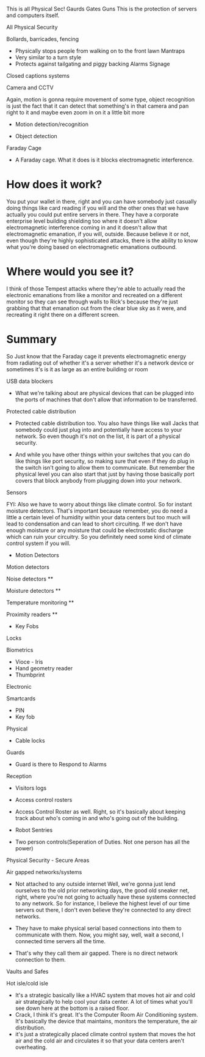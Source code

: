 This is all Physical Sec! 
Gaurds Gates Guns
This is the protection of servers and computers itself.


All Physical Security

Bollards, barricades, fencing
- Physically stops people from walking on to the front lawn
Mantraps
- Very similar to a turn style
- Protects against tailgating and piggy backing
Alarms
Signage

Closed captions systems

Camera and CCTV

Again, motion is gonna require movement of some type, object recognition is just the fact that it can detect that something's in that camera and pan right to it and maybe even zoom in on it a little bit more

- Motion detection/recognition

- Object detection

Faraday Cage
- A Faraday cage. What it does is it blocks electromagnetic interference.

# How does it work?
You put your wallet in there, right and you can have somebody just casually doing things like card reading if you will and the other ones that we have actually you could put entire servers in there. They have a corporate enterprise level building shielding too where it doesn't allow electromagnetic interference coming in and it doesn't allow that electromagnetic emanation, if you will, outside. Because believe it or not, even though they're highly sophisticated attacks, there is the ability to know what you're doing based on electromagnetic emanations outbound.

# Where would you see it?

 I think of those Tempest attacks where they're able to actually read the electronic emanations from like a monitor and recreated on a different monitor so they can see through walls to Rick's because they're just grabbing that that emanation out from the clear blue sky as it were, and recreating it right there on a different screen.

# Summary
So Just know that the Faraday cage it prevents electromagnetic energy from radiating out of whether it's a server whether it's a network device or sometimes it's is it as large as an entire building or room

USB data blockers
- What we're talking about are physical devices that can be plugged into the ports of machines that don't allow that information to be transferred. 

Protected cable distribution

- Protected cable distribution too. You also have things like wall Jacks that somebody could just plug into and potentially have access to your network. So even though it's not on the list, it is part of a physical security.

-  And while you have other things within your switches that you can do like things like port security, so making sure that even if they do plug in the switch isn't going to allow them to communicate. But remember the physical level you can also start that just by having those basically port covers that block anybody from plugging down into your network. 




Sensors

FYI: Also we have to worry about things like climate control. So for instant moisture detectors. That's important because remember, you do need a little a certain level of humidity within your data centers but too much will lead to condensation and can lead to short circuiting. If we don't have enough moisture or any moisture that could be electrostatic discharge which can ruin your circuitry. So you definitely need some kind of climate control system if you will.

- Motion Detectors

Motion detectors

Noise detectors **

Moisture detectors **

Temperature monitoring **

Proximity readers  ** 
- Key Fobs



Locks

Biometrics
- Vioce - Iris
- Hand geometry reader
- Thumbprint

Electronic

Smartcards
- PIN
- Key fob

Physical
- Cable locks

Guards
- Guard is there to Respond to Alarms 

Reception
- Visitors logs
- Access control rosters

- Access Control Roster as well. Right, so it's basically about keeping track about who's coming in and who's going out of the building.

- Robot Sentries

- Two person controls(Seperation of Duties. Not one person has all the power)

Physical Security - Secure Areas

Air gapped networks/systems
- Not attached to any outside internet
Well, we're gonna just lend ourselves to the old prior networking days, the good old sneaker net, right, where you're not going to actually have these systems connected to any network. So for instance, I believe the highest level of our time servers out there, I don't even believe they're connected to any direct networks.

- They have to make physical serial based connections into them to communicate with them. Now, you might say, well, wait a second, I connected time servers all the time.
-  That's why they call them air gapped. There is no direct network connection to them.


Vaults and Safes


Hot isle/cold isle

- It's a strategic basically like a HVAC system that moves hot air and cold air strategically to help cool your data center. A lot of times what you'll see down here at the bottom is a raised floor.
- Crack, I think it's great. It's the Computer Room Air Conditioning system. It's basically the device that maintains, monitors the temperature, the air distribution.
- it's just a strategically placed climate control system that moves the hot air and the cold air and circulates it so that your data centers aren't overheating.

